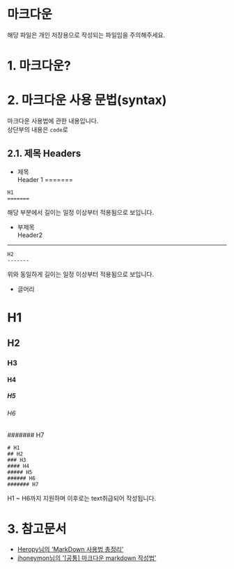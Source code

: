 ﻿마크다운
=======
해당 파일은 개인 저장용으로 작성되는 파일임을 주의해주세요.


# 1. 마크다운?

# 2. 마크다운 사용 문법(syntax)
마크다운 사용법에 관한 내용입니다.<br>
상단부의 내용은 ``` code ```로 
## 2.1. 제목 Headers

- 제목<br>
Header 1
=======
```
H1
=======
```
해당 부분에서 길이는 일정 이상부터 적용됨으로 보입니다.<br>

- 부제목<br>
Header2
-------
```
H2
-------
```
위와 동일하게 길이는 일정 이상부터 적용됨으로 보입니다.<br>

- 글머리
# H1
## H2
### H3
#### H4
##### H5
###### H6
####### H7
```
# H1
## H2
### H3
#### H4
##### H5
###### H6
####### H7
```
H1 ~ H6까지 지원하며 이후로는 text취급되어 작성됩니다.<br>


# 3. 참고문서
- [Heropy님의 'MarkDown 사용법 총정리'](https://heropy.blog/2017/09/30/markdown/)
- [ihoneymon님의 '[공통] 마크다운 markdown 작성법'](https://gist.github.com/ihoneymon/652be052a0727ad59601)